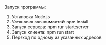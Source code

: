 
Запуск программы:

1. Установка Node.js 
2. Установка зависимостей: npm install
3. Запуск сервера: npm run start:server
4. Запуск клиента: npm run start
5. Переход по одному из указанных адресов